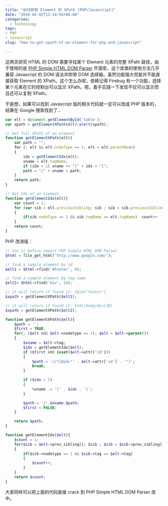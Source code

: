 ```yaml
---
title: "如何获取 Element 的 XPath [PHP/Javascript]"
date: "2010-04-02T12:34:56+08:00"
categories:
  - Technology
tags:
- PHP
- Javascript
slug: "how-to-get-xpath-of-an-element-for-php-and-javascript"

---
```


这两天研究 HTML 的 DOM 需要寻找某个 Element 元素的完整 XPath 路径，由于使用的是 [PHP Simple HTML DOM Parser][] 开源库，这个库类的使用方法几乎兼容 Javascript 的 DOM 语法并附带 DOM 选择器。虽然功能强大但是并不能直接获取 Element 的 XPath。这个怎么办呢，依稀记得 Firebug 有一个功能，选择某个元素在它的控制台可以显示 XPath。嗯，着手实践一下发现不仅可以显示而且还可以复制 XPath。

于是想，如果可以找到 Javascript 版的相关代码就一定可以改成 PHP 版本的，结果在 Google 搜索找到了...

```javascript
var elt = document.getElementById('table');
var xpath = getElementXPath(elt);alert(xpath);

// Get full XPath of an element
function getElementXPath(elt){
	var path = "";
	for (; elt && elt.nodeType == 1; elt = elt.parentNode)
	{
		idx = getElementIdx(elt);
		xname = elt.tagName;
		if (idx > 1) xname += "[" + idx + "]";
		path = "/" + xname + path;
	}
	return path;
}

// Get Idx of an element
function getElementIdx(elt){
	var count = 1;
	for (var sib = elt.previousSibling; sib ; sib = sib.previousSibling)
	{
		if(sib.nodeType == 1 && sib.tagName == elt.tagName)  count++
	}
	return count;
}
```


PHP 改进版：

```php
// Use it before import PHP Simple HTML DOM Parser
$html = file_get_html('http://www.google.com/');

// find a sample element by id
$elt1 = $html->find('#footer', 0);

// find a sample element by tag name
$elt2= $html->find('div', 10);

// it will return if found it: [@id="footer"]
$xpath = getElementXPath($elt1);

// it will return if found it: html/body/div[10]
$xpath = getElementXPath($elt2);

function getElementXPath($elt){
	$path = '';
	$first = TRUE;
	for(; ($elt AND $elt->nodetype == 1); $elt = $elt->parent())
	{
		$xname = $elt->tag;
		$idx = getElementIdx($elt);
		if ($first AND isset($elt->attr['id']))
		{
			$path = '//*[@id="' . $elt->attr['id'] . '"]';
			break;
		}

		if ($idx > 1)
		{
			%xname .= '[' . $idx . ']';
		}

		$path = '/'.$xname.$path;
		$first = FALSE;
	}

	return $path;
}

function getElementIdx($elt){
	$count = 1;
	for($sib = $elt->prev_sibling(); $sib ; $sib = $sib->prev_sibling())
	{
		if($sib->nodetype == 1 && $sib->tag == $elt->tag)
		{
			$count++;
		}
	}
	return $count;
}
```


大家同样可以把上面的代码直接 crack 到 PHP Simple HTML DOM Parser 库中。

  [PHP Simple HTML DOM Parser]: http://simplehtmldom.sourceforge.net/manual.htm
